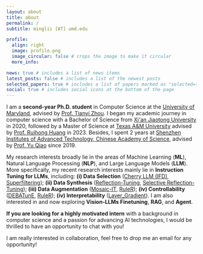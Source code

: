 ```yaml
---
layout: about
title: about
permalink: /
subtitle: minglii [AT] umd.edu

profile:
  align: right
  image: profile.png
  image_circular: false # crops the image to make it circular
  more_info: 

news: true # includes a list of news items
latest_posts: false # includes a list of the newest posts
selected_papers: true # includes a list of papers marked as "selected={true}"
social: true # includes social icons at the bottom of the page
---
```


I am a **second-year Ph.D. student** in Computer Science at the [University of Maryland](https://umd.edu/), advised by [Prof. Tianyi Zhou](https://tianyizhou.github.io/). 
I began my academic journey in computer science with a Bachelor of Science from [Xi'an Jiaotong University](http://en.xjtu.edu.cn/) in 2020, followed by a Master of Science at [Texas A&M University](https://www.tamu.edu/index.html) advised by [Prof. Ruihong Huang](https://people.engr.tamu.edu/huangrh/index.html) in 2023. 
Besides, I spent 2 years at [Shenzhen Institutes of Advanced Technology, Chinese Academy of Science](http://english.siat.cas.cn/), advised by [Prof. Yu Qiao](https://scholar.google.com/citations?user=gFtI-8QAAAAJ) since 2019. 

My research interests broadly lie in the areas of Machine Learning (**ML**), Natural Language Processing (**NLP**), and Large Language Models (**LLM**). 
More specifically, my recent research interests mainly lie in **Instruction Tuning for LLMs**, including: 
**(i) Data Selection** ([Cherry LLM (IFD)](https://arxiv.org/abs/2308.12032), [Superfiltering](https://arxiv.org/abs/2402.00530)); 
**(ii) Data Synthesis** ([Reflection-Tuning](https://arxiv.org/abs/2310.11716), [Selective Reflection-Tuning](https://arxiv.org/abs/2402.10110)); 
**(iii) Data Augmentation** ([Mosaic-IT](https://arxiv.org/abs/2405.13326), [RuleR](https://arxiv.org/abs/2406.15938)); 
**(iv) Controllability** ([DEBATunE](https://arxiv.org/abs/2402.10614), [RuleR](https://arxiv.org/abs/2406.15938));
**(iv) Interpretability** ([Layer_Gradient](https://arxiv.org/abs/2410.23743)).
I am also interested in and now exploring **Vision-LLMs Finetuning**, **RAG**, and **Agent**. 

**If you are looking for a highly motivated intern** with a background in computer science and a passion for advancing AI technologies, I would be thrilled to have an opportunity to chat with you!

I am really interested in collaboration, feel free to drop me an email for any opportunity!
